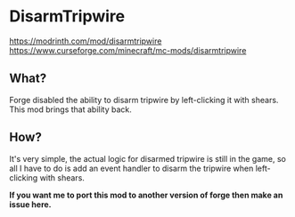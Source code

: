 # DisarmTripwire
https://modrinth.com/mod/disarmtripwire
https://www.curseforge.com/minecraft/mc-mods/disarmtripwire

## What?
Forge disabled the ability to disarm tripwire by left-clicking it with shears. This mod brings that ability back.

## How?
It's very simple, the actual logic for disarmed tripwire is still in the game, so all I have to do is add an event handler to disarm the tripwire when left-clicking with shears.

**If you want me to port this mod to another version of forge then make an issue here.**
